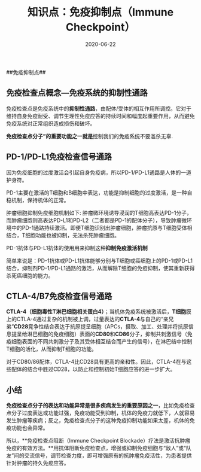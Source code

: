 ﻿---
layout: post
title: "知识点：免疫抑制点（Immune Checkpoint）"
date: 2020-06-22
description: "好好学习"
tag: 博客
---   


##免疫抑制点##

## 免疫检查点概念—免疫系统的抑制性通路

免疫检查点是免疫系统中的**抑制性通路**，由配体/受体的相互作用所调控。它对于维持自身免疫耐受、调节生理性免疫应答的持续时间和幅度起重要作用，从而避免免疫系统对正常组织造成损伤和破坏。

**免疫检查点分子”的重要功能之一就是**控制我们的免疫系统不要滥杀无辜.

## PD-1/PD-L1免疫检查信号通路

因为免疫细胞的过度激活会引起自身免疫病，所以PD-1/PD-L1通路是人体的一道护身符。

PD-1主要在激活的T细胞和B细胞中表达，功能是抑制细胞的过度激活，是一种自稳机制，保持机体的正常。

肿瘤细胞抑制免疫细胞机制如下: 肿瘤微环境诱导浸润的T细胞高表达PD-1分子，而肿瘤细胞则高表达PD-L1和PD-L2（二者都是PD-1的配体分子），导致肿瘤微环境中的PD-1通路持续激活。即便T细胞识别出肿瘤细胞，肿瘤抗原与T细胞受体相结合，T细胞功能也被抑制，无法杀死肿瘤细胞。

PD-1抗体与PD-L1抗体的使用用来抑制这种**抑制免疫激活机制**

简单来说是：PD-1抗体或PD-L1抗体能够分别与T细胞或癌细胞上的PD-1或PD-L1结合，抑制剂PD-1/PD-L1通路的激活，从而解除T细胞的免疫抑制，使其重新获得杀死癌细胞的能力。

## **CTLA-4/B7免疫检查信号通路**

**CTLA-4（细胞毒性T淋巴细胞相关蛋白4）**；当机体免疫系统被激活后，**T细胞**膜上的CTLA-4通过复杂的机制被上调，过量表达的**CTLA-4**与自己的“亲兄弟”**CD28**竞争性结合表达于抗原提呈细胞（APCs，摄取、加工、处理并将抗原信息提呈给淋巴细胞的免疫细胞）表面的**CD80**和**CD86**分子，抑制共刺激信号（免疫细胞表面的不同共刺激分子及其受体相互结合而产生的信号），在淋巴结中控制T细胞的活化，从而抑制T细胞的功能。

对于CD80/86配体，CTLA-4比CD28具有更高的亲和性。因此，CTLA-4在与这些配体的结合中胜过CD28，以防止和控制初始T细胞应答的进一步扩大。

## 小结

**免疫检查点分子的表达和功能异常是很多疾病发生的重要原因之一**，比如免疫检查点分子过度表达或功能过强，免疫功能受到抑制，机体的免疫力就低下，人就容易发生肿瘤等疾病；反之，免疫检查点分子的这种免疫抑制功能如果太差，机体的免疫功能也会异常。

所以，**免疫检查点阻断（Immune Checkpoint Blockade）疗法是激活抗肿瘤免疫的有效方法。**用抗体阻断免疫检查点，增强或抑制免疫细胞与“敌人”或“队友”间的交流信号，调节检查力度，即可增强原有的抗肿瘤免疫活性，为患者提供针对肿瘤的持久免疫应答。
